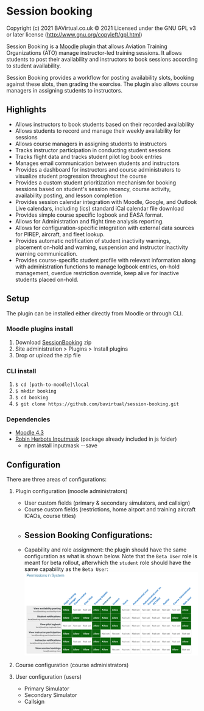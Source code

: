 # Session booking

Copyright (c) 2021 BAVirtual.co.uk © 2021 Licensed under the GNU GPL v3 or later license (<http://www.gnu.org/copyleft/gpl.html>)

Session Booking is a [Moodle](https://moodle.org/) plugin that allows Aviation Training Organizations (ATO) manage instructor-led training sessions. It allows students to post their availability and instructors to book sessions according to student availability.

Session Booking provides a workflow for posting availability slots, booking against these slots, then grading the exercise. The plugin also allows course managers in assigning students to instructors.

## Highlights

- Allows instructors to book students based on their recorded availability
- Allows students to record and manage their weekly availability for sessions
- Allows course managers in assigning students to instructors
- Tracks instructor participation in conducting student sessions
- Tracks flight data and tracks student pilot log book entries
- Manages email communication between students and instructors
- Provides a dashboard for instructors and course administrators to visualize student progression throughout the course
- Provides a custom student prioritization mechanism for booking sessions based on student's session recency, course activity, availability posting, and lesson completion
- Provides session calendar integration with Moodle, Google, and Outlook Live calendars, including (ics) standard iCal calendar file download
- Provides simple course specific logbook and EASA format.
- Allows for Administration and flight time analysis reporting.
- Allows for configuration-specific integration with external data sources for PIREP, aircraft, and fleet lookup.
- Provides automatic notification of student inactivity warnings, placement on-hold and warning, suspension and instructor inactivity warning communication.
- Provides course-specific student profile with relevant information along with administration functions to manage logbook entries, on-hold management, overdue restriction override, keep alive for inactive students placed on-hold.

## Setup

The plugin can be installed either directly from Moodle or through CLI.

### Moodle plugins install

1. Download [SessionBooking](https://github.com/bavirtual/session-booking/archive/refs/heads/main.zip) zip
2. Site administration > Plugins > Install plugins
3. Drop or upload the zip file

### CLI install

1. `$ cd [path-to-moodle]\local`
2. `$ mkdir booking`
3. `$ cd booking`
4. `$ git clone https://github.com/bavirtual/session-booking.git`

### Dependencies

- [Moodle 4.3](https://moodle.org/)
- [Robin Herbots Inputmask](https://github.com/RobinHerbots/Inputmask) (package already included in js folder)
   - npm install inputmask --save

## Configuration

There are three areas of configurations:

1. Plugin configuration (moodle administrators)

   - User custom fields (primary & secondary simulators, and callsign)
   - Course custom fields (restrictions, home airport and training aircraft ICAOs, course titles)
   - ## Session Booking Configurations:
   - Capability and role assignment: the plugin should have the same configuration as what is shown below. Note that the `Beta User` role is meant for beta rollout, afterwhich the `student` role should have the same capability as the `Beta User`:
     <img src="pix/capability.png" alt="capabilities">

2. Course configuration (course administrators)

3. User configuration (users)
   - Primary Simulator
   - Secondary Simulator
   - Callsign
